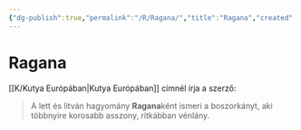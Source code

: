 ```yaml
---
{"dg-publish":true,"permalink":"/R/Ragana/","title":"Ragana","created":"2024-05-16T01:49","updated":"2024-05-16T01:49"}
---
```



# Ragana

[[K/Kutya Európában\|Kutya Európában]] címnél írja a szerző:  
> A lett és litván hagyomány **Ragana**ként ismeri a boszorkányt, aki többnyire korosabb asszony, ritkábban vénlány.  